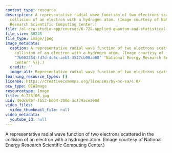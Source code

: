 ```yaml
---
content_type: resource
description: A representative radial wave function of two electrons scattered in the
  collision of an electron with a hydrogen atom. (Image courtesy of National Energy
  Research Scientific Computing Center.)
file: /ol-ocw-studio-app/courses/6-728-applied-quantum-and-statistical-physics-fall-2006/49dc695ffb52b094300dacf79ace290d_6-728f06.jpg
file_size: 88245
file_type: image/jpeg
image_metadata:
  caption: A representative radial wave function of two electrons scattered in the
    collision of an electron with a hydrogen atom. (Image courtesy of {{% resource_link
    "7b602234-fd7d-4c5c-aeb3-3527cb90aa68" "National Energy Research Scientific Computing
    Center" %}}.)
  credit: ''
  image-alt: Representative radial wave function of two electrons scattering.
learning_resource_types: []
license: https://creativecommons.org/licenses/by-nc-sa/4.0/
ocw_type: OCWImage
resourcetype: Image
title: 6-728f06.jpg
uid: 49dc695f-fb52-b094-300d-acf79ace290d
video_files:
  video_thumbnail_file: null
video_metadata:
  youtube_id: null
---
```

A representative radial wave function of two electrons scattered in the collision of an electron with a hydrogen atom. (Image courtesy of National Energy Research Scientific Computing Center.)